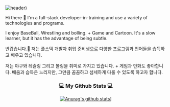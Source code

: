 ![header](https://capsule-render.vercel.app/api?type=transparent&color=auto&height=160&section=header&text=Mtu_octo&fontSize=50&fontAlignY=70&fontSize=90&fontColor=000000))

Hi there 👋 I'm a full-stack developer-in-training and use a variety of technologies and programs.

I enjoy BaseBall, Wrestling and bolling. + Game and Cartoon.
It's a slow learner, but it has the advantage of being subtle.

반갑습니다.👋 저는 풀스택 개발자 취업 준비생으로 다양한 프로그램과 언어들을 습득하고 배우고 있습니다.

저는 야구와 레슬링 그리고 볼링을 취미로 가지고 있습니다. + 게임과 만화도 좋아합니다.
배움과 습득은 느리지만, 그만큼 꼼꼼하고 섬세하게 다룰 수 있도록 하고자 합니다.



<h3 align="center">💻 My Github Stats 💻</h3>
<div align="center">

[![Anurag's github stats](https://github-readme-stats.vercel.app/api?username=MTUocto&hide_title=true&show_icons=true&include_all_commits=true&disable_animations=true&theme=vue)](https://github.com/anuraghazra/github-readme-stats)]

<!--
**MTUocto/MTUocto** is a ✨ _special_ ✨ repository because its `README.md` (this file) appears on your GitHub profile.

Here are some ideas to get you started:

- 🔭 I’m currently working on ...
- 🌱 I’m currently learning ...
- 👯 I’m looking to collaborate on ...
- 🤔 I’m looking for help with ...
- 💬 Ask me about ...
- 📫 How to reach me: ...
- 😄 Pronouns: ...
- ⚡ Fun fact: ...
-->
